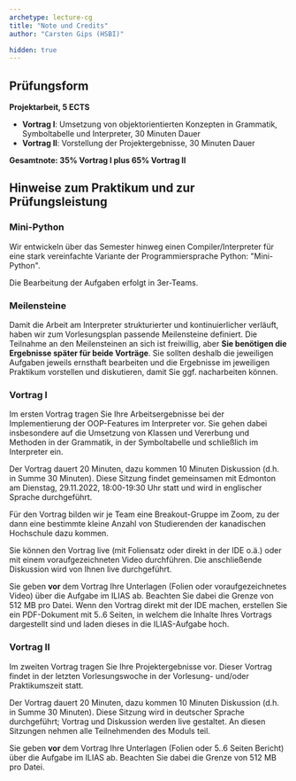 ```yaml
---
archetype: lecture-cg
title: "Note und Credits"
author: "Carsten Gips (HSBI)"

hidden: true
---
```



## Prüfungsform

**Projektarbeit, 5 ECTS**

-   **Vortrag I**: Umsetzung von objektorientierten Konzepten in Grammatik,
    Symboltabelle und Interpreter, 30 Minuten Dauer
-   **Vortrag II**: Vorstellung der Projektergebnisse, 30 Minuten Dauer

**Gesamtnote: 35% Vortrag I plus 65% Vortrag II**


## Hinweise zum Praktikum und zur Prüfungsleistung

### Mini-Python

Wir entwickeln über das Semester hinweg einen Compiler/Interpreter für eine stark
vereinfachte Variante der Programmiersprache Python: "Mini-Python".

Die Bearbeitung der Aufgaben erfolgt in 3er-Teams.

### Meilensteine

Damit die Arbeit am Interpreter strukturierter und kontinuierlicher verläuft, haben
wir zum Vorlesungsplan passende Meilensteine definiert. Die Teilnahme an den
Meilensteinen an sich ist freiwillig, aber **Sie benötigen die Ergebnisse später
für beide Vorträge**. Sie sollten deshalb die jeweiligen Aufgaben jeweils ernsthaft
bearbeiten und die Ergebnisse im jeweiligen Praktikum vorstellen und diskutieren,
damit Sie ggf. nacharbeiten können.

### Vortrag I

Im ersten Vortrag tragen Sie Ihre Arbeitsergebnisse bei der Implementierung der
OOP-Features im Interpreter vor. Sie gehen dabei insbesondere auf die Umsetzung
von Klassen und Vererbung und Methoden in der Grammatik, in der Symboltabelle und
schließlich im Interpreter ein.

Der Vortrag dauert 20 Minuten, dazu kommen 10 Minuten Diskussion (d.h. in Summe
30 Minuten). Diese Sitzung findet gemeinsamen mit Edmonton am Dienstag, 29.11.2022,
18:00-19:30 Uhr statt und wird in englischer Sprache durchgeführt.

Für den Vortrag bilden wir je Team eine Breakout-Gruppe im Zoom, zu der dann eine
bestimmte kleine Anzahl von Studierenden der kanadischen Hochschule dazu kommen.

Sie können den Vortrag live (mit Foliensatz oder direkt in der IDE o.ä.) oder mit
einem voraufgezeichneten Video durchführen. Die anschließende Diskussion wird von
Ihnen live durchgeführt.

Sie geben **vor** dem Vortrag Ihre Unterlagen (Folien oder voraufgezeichnetes
Video) über die Aufgabe im ILIAS ab. Beachten Sie dabei die Grenze von 512 MB pro
Datei. Wenn den Vortrag direkt mit der IDE machen, erstellen Sie ein PDF-Dokument
mit 5..6 Seiten, in welchem die Inhalte Ihres Vortrags dargestellt sind und laden
dieses in die ILIAS-Aufgabe hoch.

### Vortrag II

Im zweiten Vortrag tragen Sie Ihre Projektergebnisse vor. Dieser Vortrag findet
in der letzten Vorlesungswoche in der Vorlesung- und/oder Praktikumszeit statt.

Der Vortrag dauert 20 Minuten, dazu kommen 10 Minuten Diskussion (d.h. in Summe
30 Minuten). Diese Sitzung wird in deutscher Sprache durchgeführt; Vortrag und
Diskussion werden live gestaltet. An diesen Sitzungen nehmen alle Teilnehmenden
des Moduls teil.

Sie geben **vor** dem Vortrag Ihre Unterlagen (Folien oder 5..6 Seiten Bericht)
über die Aufgabe im ILIAS ab. Beachten Sie dabei die Grenze von 512 MB pro Datei.
